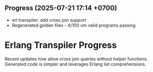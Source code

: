 ## Progress (2025-07-21 17:14 +0700)
- erl transpiler: add cross join support
- Regenerated golden files - 4/100 vm valid programs passing

# Erlang Transpiler Progress

Recent updates now allow cross join queries without helper functions. Generated code is simpler and leverages Erlang list comprehensions.
